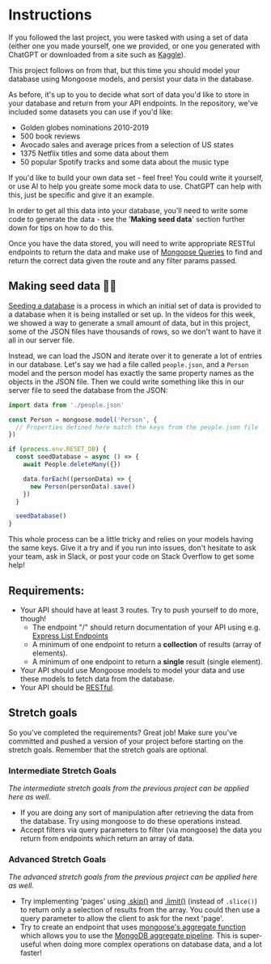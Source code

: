 # Instructions
If you followed the last project, you were tasked with using a set of data (either one you made yourself, one we provided, or one you generated with ChatGPT or downloaded from a site such as [Kaggle](https://www.kaggle.com/datasets)).

This project follows on from that, but this time you should model your database using Mongoose models, and persist your data in the database.

As before, it's up to you to decide what sort of data you'd like to store in your database and return from your API endpoints. In the repository, we've included some datasets you can use if you'd like:

- Golden globes nominations 2010-2019
- 500 book reviews
- Avocado sales and average prices from a selection of US states
- 1375 Netflix titles and some data about them
- 50 popular Spotify tracks and some data about the music type

If you'd like to build your own data set - feel free! You could write it yourself, or use AI to help you greate some mock data to use. ChatGPT can help with this, just be specific and give it an example.

In order to get all this data into your database, you'll need to write some code to generate the data - see the '**Making seed data**' section further down for tips on how to do this.

Once you have the data stored, you will need to write appropriate RESTful endpoints to return the data and make use of [Mongoose Queries](https://mongoosejs.com/docs/queries.html) to find and return the correct data given the route and any filter params passed.

## Making seed data 🧞‍♂️

[Seeding a database](https://en.wikipedia.org/wiki/Database_seeding) is a process in which an initial set of data is provided to a database when it is being installed or set up. In the videos for this week, we showed a way to generate a small amount of data, but in this project, some of the JSON files have thousands of rows, so we don't want to have it all in our server file.

Instead, we can load the JSON and iterate over it to generate a lot of entries in our database. Let's say we had a file called `people.json`, and a `Person` model and the person model has exactly the same property names as the objects in the JSON file. Then we could write something like this in our server file to seed the database from the JSON:

```jsx
import data from './people.json'

const Person = mongoose.model('Person', {
  // Properties defined here match the keys from the people.json file
})

if (process.env.RESET_DB) {
  const seedDatabase = async () => {
    await People.deleteMany({})

    data.forEach((personData) => {
      new Person(personData).save()
    })
  }

  seedDatabase()
}
```

This whole process can be a little tricky and relies on your models having the same keys. Give it a try and if you run into issues, don't hesitate to ask your team, ask in Slack, or post your code on Stack Overflow to get some help!

## Requirements:
- Your API should have at least 3 routes. Try to push yourself to do more, though!
  - The endpoint "/" should return documentation of your API using e.g. [Express List Endpoints](https://www.npmjs.com/package/express-list-endpoints)
  - A minimum of one endpoint to return a **collection** of results (array of elements).
  - A minimum of one endpoint to return a **single** result (single element).
- Your API should use Mongoose models to model your data and use these models to fetch data from the database.
- Your API should be [RESTful](https://www.notion.so/23473abe980e40aaa932914751055d22?pvs=21).


## Stretch goals
So you’ve completed the requirements? Great job! Make sure you've committed and pushed a version of your project before starting on the stretch goals. Remember that the stretch goals are optional.

### Intermediate Stretch Goals
_The intermediate stretch goals from the previous project can be applied here as well._
- If you are doing any sort of manipulation after retrieving the data from the database. Try using mongoose to do these operations instead.
- Accept filters via query parameters to filter (via mongoose) the data you return from endpoints which return an array of data.

### Advanced Stretch Goals
_The advanced stretch goals from the previous project can be applied here as well._
- Try implementing 'pages' using [.skip()](https://mongoosejs.com/docs/api.html#query_Query-skip) and [.limit()](https://mongoosejs.com/docs/api.html#query_Query-limit) (instead of `.slice()`) to return only a selection of results from the array. You could then use a query parameter to allow the client to ask for the next 'page'.
- Try to create an endpoint that uses [mongoose's aggregate function](https://mongoosejs.com/docs/api/aggregate.html#aggregate_Aggregate) which allows you to use the [MongoDB aggregate pipeline](https://docs.mongodb.com/manual/core/aggregation-pipeline/). This is super-useful when doing more complex operations on database data, and a lot faster!
